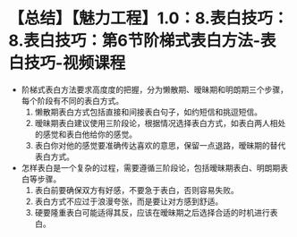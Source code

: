 # 【总结】【魅力工程】1.0：8.表白技巧：8.表白技巧：第6节阶梯式表白方法-表白技巧-视频课程

-   阶梯式表白方法要求高度度的把握，分为懒散期、暧昧期和明朗期三个步骤，每个阶段有不同的表白方式。
    1.  懒散期表白方式包括直接和间接表白句子，如约短信和挑逗短信。
    2.  暧昧期表白建议使用三阶段论，根据情况选择表白方式，如表白两人相处的感觉和表白他给你的感觉。
    3.  表白你对他的感觉要准确传达喜欢的意思，保留一点退路，暧昧期的替代表白方式。
-   怎样表白是一个复杂的过程，需要遵循三阶段论，包括暧昧期表白、明朗期表白等步骤。
    1.  表白前要确保双方有好感，不要急于表白，否则容易失败。
    2.  表白方式不应过于浪漫夸张，而是要让对方感到舒适。
    3.  硬要隆重表白可能适得其反，应该在暧昧期之后选择合适的时机进行表白。